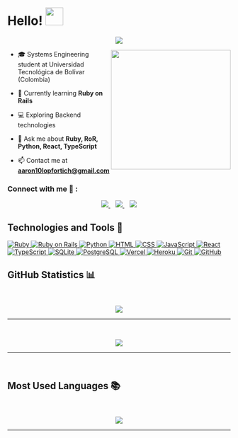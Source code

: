 <h1> Hello! <img src="https://raw.githubusercontent.com/MartinHeinz/MartinHeinz/master/wave.gif" width=40px> </h1>
<p align='center'>
<img src="https://readme-typing-svg.herokuapp.com?color=%2336BCF7&size=25&center=true&vCenter=true&width=433&height=75&lines=Systems+Engineering+Student;Backend+Developer;Ruby+on+Rails+Enthusiast;Welcome+to+my+profile">
</p>

<img align="right" src="https://media.giphy.com/media/QvpqTCiEcwtvx6wwJK/giphy.gif" width="270" height="270" frameBorder="0" class="giphy-embed" allowFullScreen></img>

- 🎓 Systems Engineering student at Universidad Tecnológica de Bolívar (Colombia)

- 🌱 Currently learning **Ruby on Rails**

- 💻 Exploring Backend technologies

- 💬 Ask me about **Ruby, RoR, Python, React, TypeScript**

- 📫 Contact me at **aaron10lopfortich@gmail.com**

### Connect with me 🔗 :
<p align='center'>
<a href="mailto:aarondlf@example.com" target="_blank">
<img src="https://img.shields.io/badge/Gmail-D14836?style=for-the-badge&logo=gmail&logoColor=white">
</a>&nbsp;&nbsp;
<a href="https://www.linkedin.com/in/aaron-dali-a5a594331/" target="_blank">
<img src="https://img.shields.io/badge/linkedin-%230077B5.svg?style=for-the-badge&logo=linkedin&logoColor=white">
</a>&nbsp;&nbsp;
<a href="https://x.com/AaronDaliLop" target="_blank">
<img src="https://img.shields.io/badge/X-%231DA1F2.svg?style=for-the-badge&logo=twitter&logoColor=white">
</a>
</p>

## Technologies and Tools 🚀

<a href="https://www.ruby-lang.org/" target="_blank">
  <img alt="Ruby" src="https://img.shields.io/badge/Ruby-CC342D?style=for-the-badge&logo=ruby&logoColor=white">
</a>
<a href="https://rubyonrails.org/" target="_blank">
  <img alt="Ruby on Rails" src="https://img.shields.io/badge/Ruby_on_Rails-CC0000?style=for-the-badge&logo=rubyonrails&logoColor=white">
</a>
<a href="https://www.python.org/" target="_blank">
  <img alt="Python" src="https://img.shields.io/badge/Python-3776AB?style=for-the-badge&logo=python&logoColor=white">
</a>
<a href="https://developer.mozilla.org/en-US/docs/Web/HTML" target="_blank">
  <img alt="HTML" src="https://img.shields.io/badge/HTML5-E34F26?style=for-the-badge&logo=html5&logoColor=white">
</a>
<a href="https://developer.mozilla.org/en-US/docs/Web/CSS" target="_blank">
  <img alt="CSS" src="https://img.shields.io/badge/CSS3-1572B6?style=for-the-badge&logo=css3&logoColor=white">
</a>
<a href="https://developer.mozilla.org/en-US/docs/Web/JavaScript" target="_blank">
  <img alt="JavaScript" src="https://img.shields.io/badge/JavaScript-F7DF1E?style=for-the-badge&logo=javascript&logoColor=black">
</a>
<a href="https://reactjs.org/" target="_blank">
  <img alt="React" src="https://img.shields.io/badge/React-61DAFB?style=for-the-badge&logo=react&logoColor=black">
</a>
<a href="https://www.typescriptlang.org/" target="_blank">
  <img alt="TypeScript" src="https://img.shields.io/badge/TypeScript-007ACC?style=for-the-badge&logo=typescript&logoColor=white">
</a>
<a href="https://www.sqlite.org/" target="_blank">
  <img alt="SQLite" src="https://img.shields.io/badge/SQLite-003B57?style=for-the-badge&logo=sqlite&logoColor=white">
</a>
<a href="https://www.postgresql.org/" target="_blank">
  <img alt="PostgreSQL" src="https://img.shields.io/badge/PostgreSQL-316192?style=for-the-badge&logo=postgresql&logoColor=white">
</a>
<a href="https://vercel.com/" target="_blank">
  <img alt="Vercel" src="https://img.shields.io/badge/Vercel-000000?style=for-the-badge&logo=vercel&logoColor=white">
</a>
<a href="https://www.heroku.com/" target="_blank">
  <img alt="Heroku" src="https://img.shields.io/badge/Heroku-430098?style=for-the-badge&logo=heroku&logoColor=white">
</a>
<a href="https://git-scm.com/" target="_blank">
  <img alt="Git" src="https://img.shields.io/badge/Git-F05032?style=for-the-badge&logo=git&logoColor=white">
</a>
<a href="https://github.com/AaronDLF" target="_blank">
  <img alt="GitHub" src="https://img.shields.io/badge/GitHub-181717?style=for-the-badge&logo=github&logoColor=white">
</a>

## GitHub Statistics 📊
<br>
<p align='center'>
<img src="https://github-readme-streak-stats.herokuapp.com?user=AaronDLF&theme=black-ice&hide_border=true&date_format=M%20j%5B%2C%20Y%5D">
</p>
<hr><br>

<p align='center'>
<img src="https://github-readme-stats.vercel.app/api?username=AaronDLF&show_icons=true&theme=github_dark">
</p>
<hr>
<br>

## Most Used Languages 📚
<br>
<p align='center'>
<img src="https://github-readme-stats.vercel.app/api/top-langs/?username=AaronDLF&theme=dark&hide_border=true&langs_count=10">
</p>

<hr>
<br>
